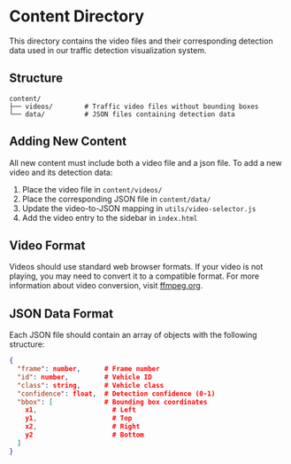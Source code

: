 # Content Directory

This directory contains the video files and their corresponding detection data used in our traffic detection visualization system.

## Structure

```
content/
├── videos/        # Traffic video files without bounding boxes
└── data/          # JSON files containing detection data
```


## Adding New Content

All new content must include both a video file and a json file. To add a new video and its detection data:

1. Place the video file in `content/videos/`
2. Place the corresponding JSON file in `content/data/`
3. Update the video-to-JSON mapping in `utils/video-selector.js`
4. Add the video entry to the sidebar in `index.html`


## Video Format

Videos should use standard web browser formats. If your video is not playing, you may need to convert it to a compatible format. For more information about video conversion, visit [ffmpeg.org](https://ffmpeg.org/).


## JSON Data Format

Each JSON file should contain an array of objects with the following structure:

```json
{
  "frame": number,      # Frame number
  "id": number,         # Vehicle ID
  "class": string,      # Vehicle class
  "confidence": float,  # Detection confidence (0-1)
  "bbox": [             # Bounding box coordinates
    x1,                   # Left
    y1,                   # Top
    x2,                   # Right
    y2                    # Bottom
  ]
}
```
